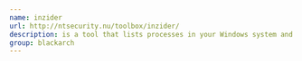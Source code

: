 ```yaml
---
name: inzider
url: http://ntsecurity.nu/toolbox/inzider/
description: is a tool that lists processes in your Windows system and the ports each one listen on. URL : http://ntsecurity.nu/toolbox/inzider/ Groups : blackarch blackarch-windows blackarch-recon
group: blackarch
---
```

